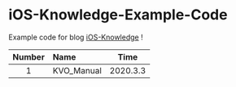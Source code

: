 # iOS-Knowledge-Example-Code
 Example code for blog [iOS-Knowledge](https://github.com/loveway/iOS-Knowledge) !
 
| Number | Name |  Time | 
|:-------:|:-------|:-------:|
| 1 | KVO_Manual | 2020.3.3 |
